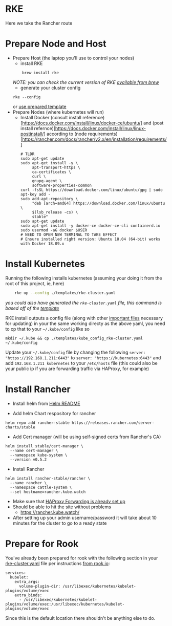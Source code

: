 # RKE
Here we take the Rancher route

# Prepare Node and Host
- Prepare Host (the laptop you'll use to control your nodes)
    - install RKE 
    ```
        brew install rke
    ```
    *NOTE: you can check the current version of RKE [available from brew](https://formulae.brew.sh/formula/rke)*
    - generate your cluster config
    ```
    rke --config
    ```
    or [use prepared template](./templates/rke-cluster.yaml)
- Prepare Nodes (where kubernetes will run)
    - Install Docker (consult install reference)[https://docs.docker.com/install/linux/docker-ce/ubuntu/] and (post install refernce)[https://docs.docker.com/install/linux/linux-postinstall/] according to (node requirements)[https://rancher.com/docs/rancher/v2.x/en/installation/requirements/]
        ```
        # TLDR
        sudo apt-get update
        sudo apt-get install -y \
             apt-transport-https \
             ca-certificates \
             curl \
             gnupg-agent \
             software-properties-common
        curl -fsSL https://download.docker.com/linux/ubuntu/gpg | sudo apt-key add -
        sudo add-apt-repository \
             "deb [arch=amd64] https://download.docker.com/linux/ubuntu \
             $(lsb_release -cs) \
             stable"
        sudo apt-get update
        sudo apt-get install -y docker-ce docker-ce-cli containerd.io
        sudo usermod -aG docker $USER
        # NEED TO OPEN NEW TERMINAL TO TAKE EFFECT
        # Ensure installed right version: Ubuntu 18.04 (64-bit) works with Docker 18.09.x
        ```

# Install Kubernetes
Running the following installs kubernetes (assuming your doing it from the root of this project, ie, here)

```bash
    rke up --config ./templates/rke-cluster.yaml
```
*you could also have generated the `rke-cluster.yaml` file, this command is based off of the [template](./templates/rke-cluster.yaml)*

RKE install outputs a config file (along with other [important files](https://rancher.com/docs/rke/latest/en/installation/#kubernetes-cluster-state) necessary for updating) in your the same working directy as the above yaml, you need to cp that to your `~/.kube/config` like so

```
mkdir ~/.kube && cp ./templates/kube_config_rke-cluster.yaml ~/.kube/config
```

Update your `~/.kube/config` file by changing the following `server: "https://192.168.1.211:6443"` to `server: "https://kubernetes:6443"`
and add `192.168.1.211 kubernetes` to your `/etc/hosts` file (this could also be your public ip if you are forwarding traffic via HAProxy, for example)

# Install Rancher

- Install helm from [Helm README](./README.helm.md)

- Add helm Chart respository for rancher
```
helm repo add rancher-stable https://releases.rancher.com/server-charts/stable
```
- Add Cert manager (will be using self-signed certs from Rancher's CA)
```
helm install stable/cert-manager \
  --name cert-manager \
  --namespace kube-system \
  --version v0.5.2
```
- Install Rancher
```
helm install rancher-stable/rancher \
  --name rancher \
  --namespace cattle-system \
  --set hostname=rancher.kube.watch
```
- Make sure that [HAProxy Forwarding is already set up](./README.haproxy.md)
- Should be able to hit the site without problems 
    - https://rancher.kube.watch/
- After setting up your admin username/password it will take about 10 minutes for the cluster to go to a ready state

# Prepare for Rook

You've already been prepared for rook with the following section in your [rke-cluster.yaml](./templates/rke-cluster.yaml) file per instructions [from rook.io](https://rook.io/docs/rook/v1.0/flexvolume.html#platform-specific-flexvolume-path):
```
services:
  kubelet:
    extra_args:
      volume-plugin-dir: /usr/libexec/kubernetes/kubelet-plugins/volume/exec
    extra_binds:
      - /usr/libexec/kubernetes/kubelet-plugins/volume/exec:/usr/libexec/kubernetes/kubelet-plugins/volume/exec
```
Since this is the default location there shouldn't be anything else to do.


